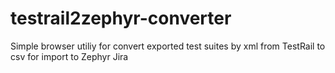 # testrail2zephyr-converter
Simple browser utiliy for convert exported test suites by xml from TestRail to csv for import to Zephyr Jira 

